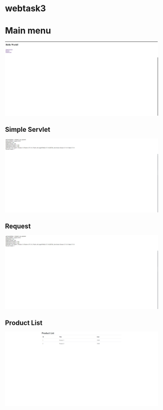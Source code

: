 # webtask3

<h1>Main menu</h1>
<img src="./Images/photo_2023-10-18_00-24-51.jpg">

<h2>Simple Servlet</h2>
<img src="./Images/photo_2023-10-18_00-26-44.jpg">
<h2>Request</h2>
<img src="./Images/photo_2023-10-18_00-26-44.jpg">
<h2>Product List</h2>
<img src="./Images/photo_2023-10-18_00-26-58.jpg">








